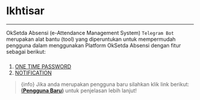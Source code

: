 # Ikhtisar

---
OkSetda Absensi (e-Attendance Management System) `Telegram Bot` merupakan 
alat bantu (tool) yang diperuntukan untuk mempermudah pengguna dalam
menggunakan Platform OkSetda Absensi dengan fitur sebagai berikut:

###
1. [ONE TIME PASSWORD](/{{route}}/{{version}}/bot/usages#section-2)
2. [NOTIFICATION](/{{route}}/{{version}}/bot/usages#section-3)

> {info} Jika anda merupakan pengguna baru silahkan klik link berikut:
**<u>([Pengguna Baru](/{{route}}/{{version}}/bot/usages#section-1))</u>**
untuk penjelasan lebih lanjut!


